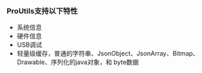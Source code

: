 ### ProUtils支持以下特性

- 系统信息
- 硬件信息
- USB调试
- 轻量级缓存，普通的字符串、JsonObject、JsonArray、Bitmap、Drawable、序列化的java对象，和 byte数据